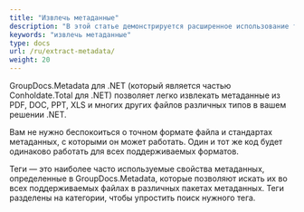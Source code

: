 ```yaml
---
title: "Извлечь метаданные"
description: "В этой статье демонстрируется расширенное использование тегов, категорий и других атрибутов свойств метаданных для извлечения метаданных."
keywords: "извлечь метаданные"
type: docs
url: /ru/extract-metadata/
weight: 20
---
```


GroupDocs.Metadata для .NET (который является частью Conholdate.Total для .NET) позволяет легко извлекать метаданные из PDF, DOC, PPT, XLS и многих других файлов различных типов в вашем решении .NET.

Вам не нужно беспокоиться о точном формате файла и стандартах метаданных, с которыми он может работать. Один и тот же код будет одинаково работать для всех поддерживаемых форматов.

Теги — это наиболее часто используемые свойства метаданных, определенные в GroupDocs.Metadata, которые позволяют искать их во всех поддерживаемых файлах в различных пакетах метаданных. Теги разделены на категории, чтобы упростить поиск нужного тега.




